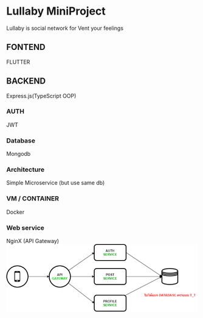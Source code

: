 # Lullaby MiniProject
Lullaby is social network for Vent your feelings

## FONTEND
FLUTTER
## BACKEND
Express.js(TypeScript OOP)
### AUTH
JWT
### Database
Mongodb
### Architecture 
Simple Microservice (but use same db)
### VM / CONTAINER
Docker
### Web service
NginX (API Gateway)
![microsevice](microservice.png)
